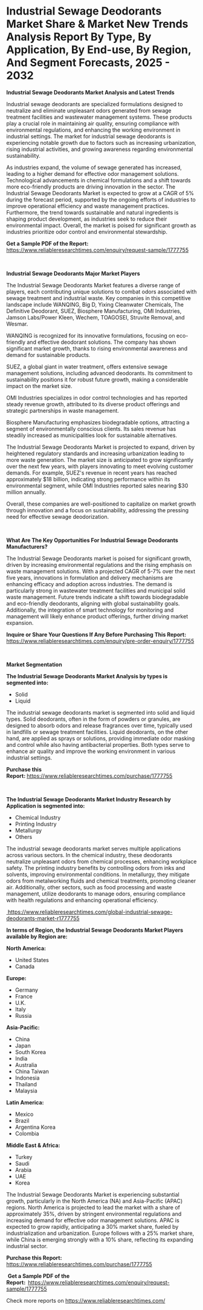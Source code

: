 <p><h1>Industrial Sewage Deodorants Market Share & Market New Trends Analysis Report By Type, By Application, By End-use, By Region, And Segment Forecasts, 2025 - 2032</h1></p><p><strong>Industrial Sewage Deodorants Market Analysis and Latest Trends</strong></p>
<p><p>Industrial sewage deodorants are specialized formulations designed to neutralize and eliminate unpleasant odors generated from sewage treatment facilities and wastewater management systems. These products play a crucial role in maintaining air quality, ensuring compliance with environmental regulations, and enhancing the working environment in industrial settings. The market for industrial sewage deodorants is experiencing notable growth due to factors such as increasing urbanization, rising industrial activities, and growing awareness regarding environmental sustainability.</p><p>As industries expand, the volume of sewage generated has increased, leading to a higher demand for effective odor management solutions. Technological advancements in chemical formulations and a shift towards more eco-friendly products are driving innovation in the sector. The Industrial Sewage Deodorants Market is expected to grow at a CAGR of 5% during the forecast period, supported by the ongoing efforts of industries to improve operational efficiency and waste management practices. Furthermore, the trend towards sustainable and natural ingredients is shaping product development, as industries seek to reduce their environmental impact. Overall, the market is poised for significant growth as industries prioritize odor control and environmental stewardship.</p></p>
<p><strong>Get a Sample PDF of the Report:&nbsp;</strong> <a href="https://www.reliableresearchtimes.com/enquiry/request-sample/1777755?utm_campaign=3034&utm_medium=2&utm_source=Github&utm_content=ia&utm_term=12042025&utm_id=industrial-sewage-deodorants">https://www.reliableresearchtimes.com/enquiry/request-sample/1777755</a></p>
<p>&nbsp;</p>
<p><strong>Industrial Sewage Deodorants Major Market Players</strong></p>
<p><p>The Industrial Sewage Deodorants Market features a diverse range of players, each contributing unique solutions to combat odors associated with sewage treatment and industrial waste. Key companies in this competitive landscape include WANQING, Big D, Yixing Cleanwater Chemicals, The Definitive Deodorant, SUEZ, Biosphere Manufacturing, OMI Industries, Jamson Labs/Power Kleen, Wechem, TOAGOSEI, Struvite Removal, and Wesmar.</p><p>WANQING is recognized for its innovative formulations, focusing on eco-friendly and effective deodorant solutions. The company has shown significant market growth, thanks to rising environmental awareness and demand for sustainable products. </p><p>SUEZ, a global giant in water treatment, offers extensive sewage management solutions, including advanced deodorants. Its commitment to sustainability positions it for robust future growth, making a considerable impact on the market size.</p><p>OMI Industries specializes in odor control technologies and has reported steady revenue growth, attributed to its diverse product offerings and strategic partnerships in waste management.</p><p>Biosphere Manufacturing emphasizes biodegradable options, attracting a segment of environmentally conscious clients. Its sales revenue has steadily increased as municipalities look for sustainable alternatives.</p><p>The Industrial Sewage Deodorants Market is projected to expand, driven by heightened regulatory standards and increasing urbanization leading to more waste generation. The market size is anticipated to grow significantly over the next few years, with players innovating to meet evolving customer demands. For example, SUEZ's revenue in recent years has reached approximately $18 billion, indicating strong performance within its environmental segment, while OMI Industries reported sales nearing $30 million annually.</p><p>Overall, these companies are well-positioned to capitalize on market growth through innovation and a focus on sustainability, addressing the pressing need for effective sewage deodorization.</p></p>
<p>&nbsp;</p>
<p><strong>What Are The Key Opportunities For Industrial Sewage Deodorants Manufacturers?</strong></p>
<p><p>The Industrial Sewage Deodorants market is poised for significant growth, driven by increasing environmental regulations and the rising emphasis on waste management solutions. With a projected CAGR of 5-7% over the next five years, innovations in formulation and delivery mechanisms are enhancing efficacy and adoption across industries. The demand is particularly strong in wastewater treatment facilities and municipal solid waste management. Future trends indicate a shift towards biodegradable and eco-friendly deodorants, aligning with global sustainability goals. Additionally, the integration of smart technology for monitoring and management will likely enhance product offerings, further driving market expansion.</p></p>
<p><strong>Inquire or Share Your Questions If Any Before Purchasing This Report:</strong> <a href="https://www.reliableresearchtimes.com/enquiry/pre-order-enquiry/1777755?utm_campaign=3034&utm_medium=2&utm_source=Github&utm_content=ia&utm_term=12042025&utm_id=industrial-sewage-deodorants">https://www.reliableresearchtimes.com/enquiry/pre-order-enquiry/1777755</a></p>
<p>&nbsp;</p>
<p><strong>Market Segmentation</strong></p>
<p><strong>The Industrial Sewage Deodorants Market Analysis by types is segmented into:</strong></p>
<p><ul><li>Solid</li><li>Liquid</li></ul></p>
<p><p>The industrial sewage deodorants market is segmented into solid and liquid types. Solid deodorants, often in the form of powders or granules, are designed to absorb odors and release fragrances over time, typically used in landfills or sewage treatment facilities. Liquid deodorants, on the other hand, are applied as sprays or solutions, providing immediate odor masking and control while also having antibacterial properties. Both types serve to enhance air quality and improve the working environment in various industrial settings.</p></p>
<p><strong>Purchase this Report:&nbsp;</strong><a href="https://www.reliableresearchtimes.com/purchase/1777755?utm_campaign=3034&utm_medium=2&utm_source=Github&utm_content=ia&utm_term=12042025&utm_id=industrial-sewage-deodorants">https://www.reliableresearchtimes.com/purchase/1777755</a></p>
<p>&nbsp;</p>
<p><strong>The Industrial Sewage Deodorants Market Industry Research by Application is segmented into:</strong></p>
<p><ul><li>Chemical Industry</li><li>Printing Industry</li><li>Metallurgy</li><li>Others</li></ul></p>
<p><p>The industrial sewage deodorants market serves multiple applications across various sectors. In the chemical industry, these deodorants neutralize unpleasant odors from chemical processes, enhancing workplace safety. The printing industry benefits by controlling odors from inks and solvents, improving environmental conditions. In metallurgy, they mitigate odors from metalworking fluids and chemical treatments, promoting cleaner air. Additionally, other sectors, such as food processing and waste management, utilize deodorants to manage odors, ensuring compliance with health regulations and enhancing operational efficiency.</p></p>
<p><a href="https://www.reliableresearchtimes.com/global-industrial-sewage-deodorants-market-r1777755?utm_campaign=3034&utm_medium=2&utm_source=Github&utm_content=ia&utm_term=12042025&utm_id=industrial-sewage-deodorants">&nbsp;https://www.reliableresearchtimes.com/global-industrial-sewage-deodorants-market-r1777755</a></p>
<p><strong>In terms of Region, the Industrial Sewage Deodorants Market Players available by Region are:</strong></p>
<p>
    <p> <strong> North America: </strong>
        <ul>
            <li>United States</li>
            <li>Canada</li>
        </ul>
        </p> 
    <p> <strong> Europe: </strong>
        <ul>
            <li>Germany</li>
            <li>France</li>
            <li>U.K.</li>
            <li>Italy</li>
            <li>Russia</li>
        </ul>
        </p> 
    <p> <strong> Asia-Pacific: </strong>
        <ul>
            <li>China</li>
            <li>Japan</li>
            <li>South Korea</li>
            <li>India</li>
            <li>Australia</li>
            <li>China Taiwan</li>
            <li>Indonesia</li>
            <li>Thailand</li>
            <li>Malaysia</li>
        </ul>
        </p> 
    <p> <strong> Latin America: </strong>
        <ul>
            <li>Mexico</li>
            <li>Brazil</li>
            <li>Argentina Korea</li>
            <li>Colombia</li>
        </ul>
        </p> 
    <p> <strong> Middle East & Africa: </strong>
        <ul>
            <li>Turkey</li>
            <li>Saudi</li>
            <li>Arabia</li>
            <li>UAE</li>
            <li>Korea</li>
        </ul>
    </p>
    </p>
<p><p>The Industrial Sewage Deodorants Market is experiencing substantial growth, particularly in the North America (NA) and Asia-Pacific (APAC) regions. North America is projected to lead the market with a share of approximately 35%, driven by stringent environmental regulations and increasing demand for effective odor management solutions. APAC is expected to grow rapidly, anticipating a 30% market share, fueled by industrialization and urbanization. Europe follows with a 25% market share, while China is emerging strongly with a 10% share, reflecting its expanding industrial sector.</p></p>
<p><strong>Purchase this Report: </strong><a href="https://www.reliableresearchtimes.com/purchase/1777755?utm_campaign=3034&utm_medium=2&utm_source=Github&utm_content=ia&utm_term=12042025&utm_id=industrial-sewage-deodorants">https://www.reliableresearchtimes.com/purchase/1777755</a></p>
<p>&nbsp;<strong>Get a Sample PDF of the Report:&nbsp;&nbsp;</strong><a href="https://www.reliableresearchtimes.com/enquiry/request-sample/1777755?utm_campaign=3034&utm_medium=2&utm_source=Github&utm_content=ia&utm_term=12042025&utm_id=industrial-sewage-deodorants">https://www.reliableresearchtimes.com/enquiry/request-sample/1777755</a></p>
<p><strong></strong></p>
<p>Check more reports on <a href="https://www.reliableresearchtimes.com/?utm_campaign=3034&utm_medium=2&utm_source=Github&utm_content=ia&utm_term=12042025&utm_id=industrial-sewage-deodorants">https://www.reliableresearchtimes.com/</a></p>